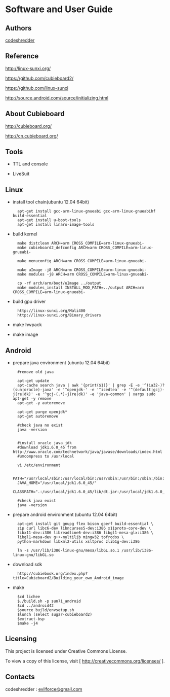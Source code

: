 Software and User Guide
==========================================================


Authors
----------

[codeshredder](https://github.com/codeshredder)


Reference
----------


http://linux-sunxi.org/

https://github.com/cubieboard2/

https://github.com/linux-sunxi

http://source.android.com/source/initializing.html


About Cubieboard
----------


http://cubieboard.org/

http://cn.cubieboard.org/


Tools
----------

* TTL and console




* LiveSuit





Linux
----------


* install tool chain(ubuntu 12.04 64bit)

        apt-get install gcc-arm-linux-gnueabi gcc-arm-linux-gnueabihf build-essential
        apt-get install u-boot-tools
        apt-get install linaro-image-tools

* build kernel

        make distclean ARCH=arm CROSS_COMPILE=arm-linux-gnueabi-
        make cubieboard2_defconfig ARCH=arm CROSS_COMPILE=arm-linux-gnueabi-
        
        make menuconfig ARCH=arm CROSS_COMPILE=arm-linux-gnueabi-
        
        make uImage -j8 ARCH=arm CROSS_COMPILE=arm-linux-gnueabi-
        make modules -j8 ARCH=arm CROSS_COMPILE=arm-linux-gnueabi-
        
        cp -rf arch/arm/boot/uImage ../output
        make modules_install INSTALL_MOD_PATH=../output ARCH=arm CROSS_COMPILE=arm-linux-gnueabi-


* build gpu driver

        http://linux-sunxi.org/Mali400
        http://linux-sunxi.org/Binary_drivers


* make hwpack




* make image





Android
----------

* prepare java environment (ubuntu 12.04 64bit)

        #remove old java
        
        apt-get update
        apt-cache search java | awk '{print($1)}' | grep -E -e '^(ia32-)?(sun|oracle)-java' -e '^openjdk-' -e '^icedtea' -e '^(default|gcj)-j(re|dk)' -e '^gcj-(.*)-j(re|dk)' -e 'java-common' | xargs sudo apt-get -y remove
        apt-get -y autoremove
        
        apt-get purge openjdk*
        apt-get autoremove
        
        #check java no exist
        java -version
  

        #install oracle java jdk
        #download jdk1.6.0_45 from http://www.oracle.com/technetwork/java/javase/downloads/index.html
        #umcompress to /usr/local
        
        vi /etc/environment
        
        PATH="/usr/local/sbin:/usr/local/bin:/usr/sbin:/usr/bin:/sbin:/bin:/usr/games:/usr/local/jdk1.6.0_45/bin"
        JAVA_HOME="/usr/local/jdk1.6.0_45/"
        CLASSPATH=".:/usr/local/jdk1.6.0_45/lib/dt.jar:/usr/local/jdk1.6.0_45/lib/tools.jar"
        
        #check java exist
        java -version

* prepare android environment (ubuntu 12.04 64bit)

        apt-get install git gnupg flex bison gperf build-essential \
        zip curl libc6-dev libncurses5-dev:i386 x11proto-core-dev \
        libx11-dev:i386 libreadline6-dev:i386 libgl1-mesa-glx:i386 \
        libgl1-mesa-dev g++-multilib mingw32 tofrodos \
        python-markdown libxml2-utils xsltproc zlib1g-dev:i386
        
        ln -s /usr/lib/i386-linux-gnu/mesa/libGL.so.1 /usr/lib/i386-linux-gnu/libGL.so


* download sdk

        http://cubiebook.org/index.php?title=Cubieboard2/Building_your_own_Android_image

* make

        $cd lichee
        $./build.sh -p sun7i_android
        $cd ../android42
        $source build/envsetup.sh
        $lunch (select sugar-cubieboard2)
        $extract-bsp
        $make -j4



Licensing
----------

This project is licensed under Creative Commons License.

To view a copy of this license, visit [ http://creativecommons.org/licenses/ ].


Contacts
----------

codeshredder  : evilforce@gmail.com
